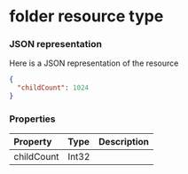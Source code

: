 # folder resource type



### JSON representation

Here is a JSON representation of the resource

```json
{
  "childCount": 1024
}

```
### Properties
| Property	   | Type	|Description|
|:---------------|:--------|:----------|
|childCount|Int32||

<!-- uuid: 8780e4b2-b173-4c27-bd77-d7aa75b5f951
2015-10-09 18:16:06 UTC -->